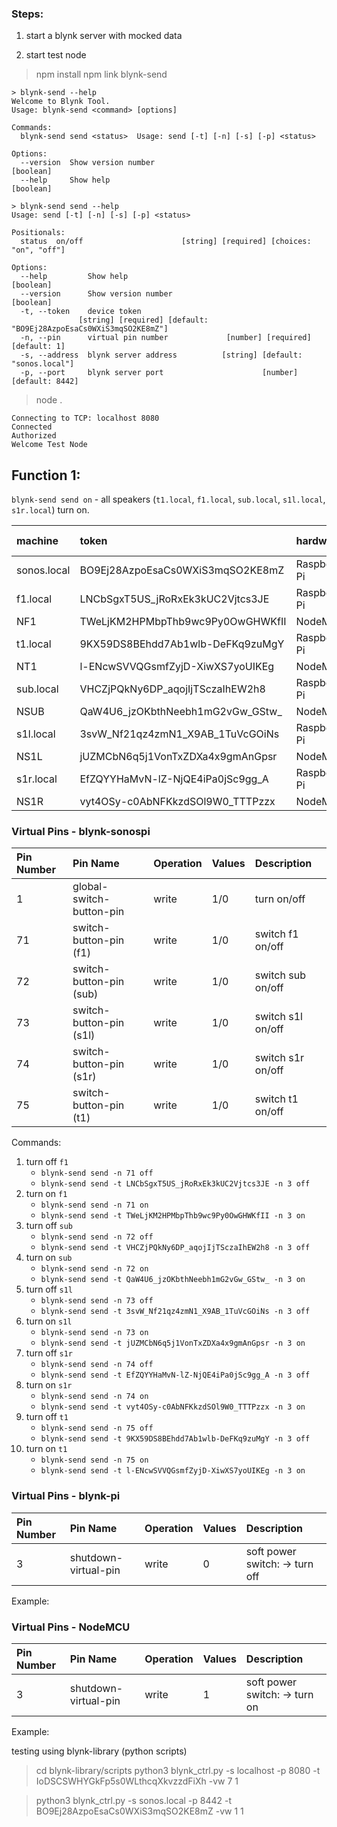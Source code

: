 ### Steps:

1. start a blynk server with mocked data

2. start test node
> npm install
> npm link
> blynk-send
```text
> blynk-send --help
Welcome to Blynk Tool.
Usage: blynk-send <command> [options]

Commands:
  blynk-send send <status>  Usage: send [-t] [-n] [-s] [-p] <status>

Options:
  --version  Show version number                                       [boolean]
  --help     Show help                                                 [boolean]

> blynk-send send --help
Usage: send [-t] [-n] [-s] [-p] <status>

Positionals:
  status  on/off                      [string] [required] [choices: "on", "off"]

Options:
  --help         Show help                                             [boolean]
  --version      Show version number                                   [boolean]
  -t, --token    device token
               [string] [required] [default: "BO9Ej28AzpoEsaCs0WXiS3mqSO2KE8mZ"]
  -n, --pin      virtual pin number             [number] [required] [default: 1]
  -s, --address  blynk server address          [string] [default: "sonos.local"]
  -p, --port     blynk server port                      [number] [default: 8442]
```

> node .
```text
Connecting to TCP: localhost 8080
Connected
Authorized
Welcome Test Node
```

## Function 1:
`blynk-send send on` - all speakers (`t1.local`, `f1.local`, `sub.local`, `s1l.local`, `s1r.local`) turn on.

| machine            | token                              | hardware     | js program    |
| :----------------  | :--------------------------------- | :----------- | :----------   |
| sonos.local        | BO9Ej28AzpoEsaCs0WXiS3mqSO2KE8mZ   | Raspberry Pi | blynk-sonospi |
| f1.local           | LNCbSgxT5US_jRoRxEk3kUC2Vjtcs3JE   | Raspberry Pi | blynk-pi      |
| NF1                | TWeLjKM2HPMbpThb9wc9Py0OwGHWKfII   | NodeMCU      |               |
| t1.local           | 9KX59DS8BEhdd7Ab1wlb-DeFKq9zuMgY   | Raspberry Pi | blynk-pi      |
| NT1                | l-ENcwSVVQGsmfZyjD-XiwXS7yoUIKEg   | NodeMCU      |               |
| sub.local          | VHCZjPQkNy6DP_aqojIjTSczaIhEW2h8   | Raspberry Pi | blynk-pi      |
| NSUB               | QaW4U6_jzOKbthNeebh1mG2vGw_GStw_   | NodeMCU      |               |
| s1l.local          | 3svW_Nf21qz4zmN1_X9AB_1TuVcGOiNs   | Raspberry Pi | blynk-pi      |
| NS1L               | jUZMCbN6q5j1VonTxZDXa4x9gmAnGpsr   | NodeMCU      |               |
| s1r.local          | EfZQYYHaMvN-lZ-NjQE4iPa0jSc9gg_A   | Raspberry Pi | blynk-pi      | 
| NS1R               | vyt4OSy-c0AbNFKkzdSOl9W0_TTTPzzx   | NodeMCU      |               |

### Virtual Pins - blynk-sonospi

| Pin Number  | Pin Name                  | Operation | Values | Description       |
| :---------- | :-----------------------  | :-------- | :----- | :----------       |
| 1           | global-switch-button-pin  | write     | 1/0    | turn on/off       |
| 71          | switch-button-pin (f1)    | write     | 1/0    | switch f1  on/off |
| 72          | switch-button-pin (sub)   | write     | 1/0    | switch sub on/off |
| 73          | switch-button-pin (s1l)   | write     | 1/0    | switch s1l on/off |
| 74          | switch-button-pin (s1r)   | write     | 1/0    | switch s1r on/off |
| 75          | switch-button-pin (t1)    | write     | 1/0    | switch t1  on/off |

Commands: 
1. turn off `f1`
    * `blynk-send send -n 71 off`
    * `blynk-send send -t LNCbSgxT5US_jRoRxEk3kUC2Vjtcs3JE -n 3 off`
2. turn on  `f1`
    * `blynk-send send -n 71 on`
    * `blynk-send send -t TWeLjKM2HPMbpThb9wc9Py0OwGHWKfII -n 3 on`
3. turn off `sub`
    * `blynk-send send -n 72 off`
    * `blynk-send send -t VHCZjPQkNy6DP_aqojIjTSczaIhEW2h8 -n 3 off`
4. turn on `sub`
    * `blynk-send send -n 72 on`
    * `blynk-send send -t QaW4U6_jzOKbthNeebh1mG2vGw_GStw_ -n 3 on`
5. turn off `s1l`
    * `blynk-send send -n 73 off`
    * `blynk-send send -t 3svW_Nf21qz4zmN1_X9AB_1TuVcGOiNs -n 3 off`
6. turn on `s1l`
    * `blynk-send send -n 73 on`
    * `blynk-send send -t jUZMCbN6q5j1VonTxZDXa4x9gmAnGpsr -n 3 on`
7. turn off `s1r`
    * `blynk-send send -n 74 off`
    * `blynk-send send -t EfZQYYHaMvN-lZ-NjQE4iPa0jSc9gg_A -n 3 off`
8. turn on `s1r`
    * `blynk-send send -n 74 on`
    * `blynk-send send -t vyt4OSy-c0AbNFKkzdSOl9W0_TTTPzzx -n 3 on`
9. turn off `t1`
    * `blynk-send send -n 75 off`
    * `blynk-send send -t 9KX59DS8BEhdd7Ab1wlb-DeFKq9zuMgY -n 3 off`
10. turn on `t1`
    * `blynk-send send -n 75 on`
    * `blynk-send send -t l-ENcwSVVQGsmfZyjD-XiwXS7yoUIKEg -n 3 on`


### Virtual Pins - blynk-pi

| Pin Number  | Pin Name                 | Operation | Values | Description |
| :---------- | :----------------------- | :-------- | :----- | :---------- |
| 3           | shutdown-virtual-pin     | write     | 0      | soft power switch: -> turn off |

Example:

### Virtual Pins - NodeMCU
| Pin Number  | Pin Name                 | Operation | Values | Description |
| :---------- | :----------------------- | :-------- | :----- | :---------- |
| 3           | shutdown-virtual-pin     | write     | 1      | soft power switch: -> turn on |

Example:

testing using blynk-library (python scripts)
> cd blynk-library/scripts
> python3 blynk_ctrl.py  -s localhost -p 8080 -t IoDSCSWHYGkFp5s0WLthcqXkvzzdFiXh -vw 7 1

> python3 blynk_ctrl.py -s sonos.local -p 8442 -t BO9Ej28AzpoEsaCs0WXiS3mqSO2KE8mZ -vw 1 1
